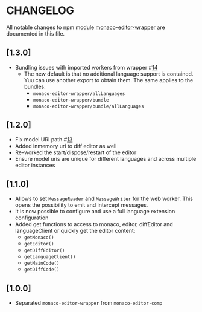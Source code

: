# CHANGELOG

All notable changes to npm module [monaco-editor-wrapper](https://www.npmjs.com/package/monaco-editor-wrapper) are documented in this file.

## [1.3.0]

- Bundling issues with imported workers from wrapper #[14](https://github.com/TypeFox/monaco-components/issue/14)
  - The new default is that no additional language support is contained. Yuu can use another export to obtain them. The same applies to the bundles:
    - `monaco-editor-wrapper/allLanguages`
    - `monaco-editor-wrapper/bundle`
    - `monaco-editor-wrapper/bundle/allLanguages`

## [1.2.0]

- Fix model URI path #[13](https://github.com/TypeFox/monaco-components/pull/13)
- Added inmemory uri to diff editor as well
- Re-worked the start/dispose/restart of the editor
- Ensure model uris are unique for different languages and across multiple editor instances

## [1.1.0]

- Allows to set `MessageReader` and `MessageWriter` for the web worker. This opens the possibility to emit and intercept messages.
- It is now possible to configure and use a full language extension configuration
- Added get functions to access to monaco, editor, diffEditor and languageClient or quickly get the editor content:
  - `getMonaco()`
  - `getEditor()`
  - `getDiffEditor()`
  - `getLanguageClient()`
  - `getMainCode()`
  - `getDiffCode()`

## [1.0.0]

- Separated `monaco-editor-wrapper` from `monaco-editor-comp`

